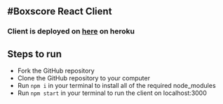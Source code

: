 #Boxscore React Client
---

### Client is deployed on [here](https://boxscore-client-mwestenhaver.herokuapp.com/) on heroku

## Steps to run
- Fork the GitHub repository
- Clone the GitHub repository to your computer
- Run `npm i` in your terminal to install all of the required node_modules
- Run `npm start` in your terminal to run the client on localhost:3000
